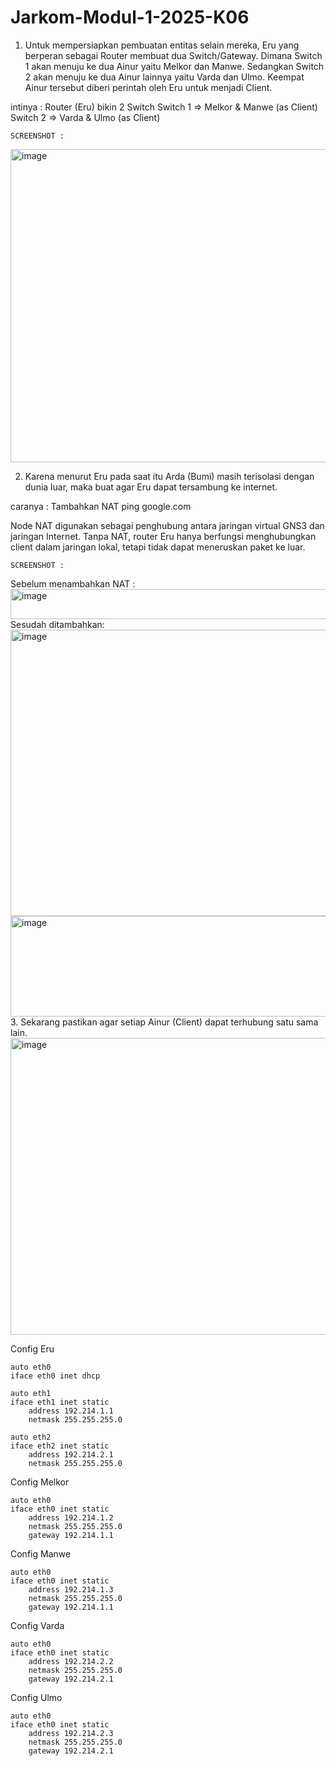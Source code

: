 ﻿# Jarkom-Modul-1-2025-K06
1. Untuk mempersiapkan pembuatan entitas selain mereka, Eru yang berperan sebagai Router membuat dua Switch/Gateway. Dimana Switch 1 akan menuju ke dua Ainur yaitu Melkor dan Manwe. Sedangkan Switch 2 akan menuju ke dua Ainur lainnya yaitu Varda dan Ulmo. Keempat Ainur tersebut diberi perintah oleh Eru untuk menjadi Client.

intinya : 
Router (Eru) bikin 2 Switch
Switch 1 => Melkor & Manwe (as Client)
Switch 2 => Varda & Ulmo (as Client)

	SCREENSHOT : 

<img width="749" height="501" alt="image" src="https://github.com/user-attachments/assets/962767f2-dd7e-4d71-a08f-8bac84ffff9f" />


2. Karena menurut Eru pada saat itu Arda (Bumi) masih terisolasi dengan dunia luar, maka buat agar Eru dapat tersambung ke internet.

caranya : 
	Tambahkan NAT
	ping google.com

Node NAT digunakan sebagai penghubung antara jaringan virtual GNS3 dan jaringan Internet. Tanpa NAT, router Eru hanya berfungsi menghubungkan client dalam jaringan lokal, tetapi tidak dapat meneruskan paket ke luar.

	SCREENSHOT : 
Sebelum menambahkan NAT :  
<img width="711" height="48" alt="image" src="https://github.com/user-attachments/assets/027e3c63-c9a2-42de-8b1c-60e17293b446" />  
Sesudah ditambahkan:  
<img width="628" height="458" alt="image" src="https://github.com/user-attachments/assets/f5683653-35cc-4bb8-b398-62c3f9b16a4d" />  
<img width="802" height="161" alt="image" src="https://github.com/user-attachments/assets/931c63d5-64ec-4fcb-8869-104eec214794" />
3. Sekarang pastikan agar setiap Ainur (Client) dapat terhubung satu sama lain.  
<img width="505" height="475" alt="image" src="https://github.com/user-attachments/assets/fef55ca9-6366-4417-b2fc-21631003f9f6" />

Config Eru
```
auto eth0
iface eth0 inet dhcp

auto eth1
iface eth1 inet static
	address 192.214.1.1
	netmask 255.255.255.0

auto eth2
iface eth2 inet static
	address 192.214.2.1
	netmask 255.255.255.0
```

Config Melkor
```
auto eth0
iface eth0 inet static
	address 192.214.1.2
	netmask 255.255.255.0
	gateway 192.214.1.1
```
Config Manwe
```
auto eth0
iface eth0 inet static
	address 192.214.1.3
	netmask 255.255.255.0
	gateway 192.214.1.1
```
Config Varda
```
auto eth0
iface eth0 inet static
	address 192.214.2.2
	netmask 255.255.255.0
	gateway 192.214.2.1
```
Config Ulmo
```
auto eth0
iface eth0 inet static
	address 192.214.2.3
	netmask 255.255.255.0
	gateway 192.214.2.1
```
















